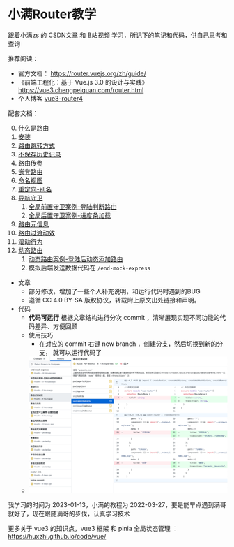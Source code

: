# 小满Router教学

跟着小满zs 的 [CSDN文章](https://blog.csdn.net/qq1195566313/category_11696205.html) 和 [B站视频](https://www.bilibili.com/video/BV1dS4y1y7vd?p=77) 学习，所记下的笔记和代码，供自己思考和查询


推荐阅读： 
- 官方文档： https://router.vuejs.org/zh/guide/
- 《前端工程化：基于 Vue.js 3.0 的设计与实践》 https://vue3.chengpeiquan.com/router.html
- 个人博客 [vue3-router4](https://huxzhi.github.io/code/vue/vue3-router4/00-%E4%BB%80%E4%B9%88%E6%98%AF%E8%B7%AF%E7%94%B1.html)

配套文档： 

0. [什么是路由](doc/00-什么是路由.md)
1. [安装](doc/01-安装.md)
2. [路由跳转方式](doc/02-路由跳转方式.md)
3. [不保存历史记录](doc/03-不保存历史记录.md)
4. [路由传参](doc/04-路由传参.md)
5. [嵌套路由](doc/05-嵌套路由.md)
6. [命名视图](doc/06-命名视图.md)
7. [重定向-别名](doc/07-重定向-别名.md)
8. [导航守卫](doc/08-导航守卫.md)
   1. [全局前置守卫案例-登陆判断路由](doc/08.a-全局前置守卫案例-登陆判断路由.md)
   2. [全局后置守卫案例-进度条加载](doc/08.b-全局后置守卫案例-进度条加载.md)
9.  [路由元信息](doc/09-路由元信息.md)
10. [路由过渡动效](doc/10-路由过渡动效.md)
11. [滚动行为](doc/11-滚动行为.md)
12. [动态路由](doc/12-动态路由.md)
    1.  [动态路由案例-登陆后动态添加路由](doc/12.a-动态路由案例-登陆后动态添加路由.md)
    2.  模拟后端发送数据代码在 `/end-mock-express`

- 文章 
  - 部分修改，增加了一些个人补充说明，和运行代码时遇到的BUG
  - 遵循 CC 4.0 BY-SA 版权协议，转载附上原文出处链接和声明。
- 代码 
  - **代码可运行** 根据文章结构进行分次 commit ，清晰展现实现不同功能的代码差异、方便回顾
  - 使用技巧
    - 在对应的 commit 右键 new branch ，创建分支，然后切换到新的分支， 就可以运行代码了
  - ![](doc/_images/image-2023-01-16_19-01-52-371-00-什么是路由.png)

我学习的时间为 2023-01-13，小满的教程为 2022-03-27，要是能早点遇到满哥就好了，现在跟随满哥的步伐，认真学习技术

更多关于 vue3 的知识点，vue3 框架 和 pinia 全局状态管理 ： https://huxzhi.github.io/code/vue/ 
